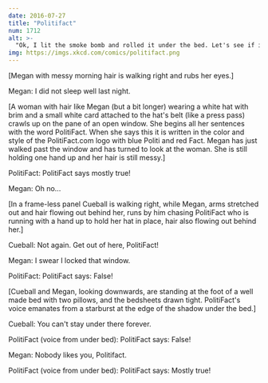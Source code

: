```yaml
---
date: 2016-07-27
title: "Politifact"
num: 1712
alt: >-
  "Ok, I lit the smoke bomb and rolled it under the bed. Let's see if it--" ::FWOOOSH:: "Politifact says: PANTS ON FIRE!"
img: https://imgs.xkcd.com/comics/politifact.png
---
```

[Megan with messy morning hair is walking right and rubs her eyes.]

Megan: I did not sleep well last night.

[A woman with hair like Megan (but a bit longer) wearing a white hat with brim and a small white card attached to the hat's belt (like a press pass) crawls up on the pane of an open window. She begins all her sentences with the word PolitiFact. When she says this it is written in the color and style of the PolitiFact.com logo with blue Politi and red Fact. Megan has just walked past the window and has turned to look at the woman. She is still holding one hand up and her hair is still messy.]

PolitiFact: PolitiFact says mostly true!

Megan: Oh no...

[In a frame-less panel Cueball is walking right, while Megan, arms stretched out and hair flowing out behind her, runs by him chasing PolitiFact who is running with a hand up to hold her hat in place, hair also flowing out behind her.]

Cueball: Not again. Get out of here, PolitiFact!

Megan: I swear I locked that window.

PolitiFact: PolitiFact says: False!

[Cueball and Megan, looking downwards, are standing at the foot of a well made bed with two pillows, and the bedsheets drawn tight. PolitiFact's voice emanates from a starburst at the edge of the shadow under the bed.]

Cueball: You can't stay under there forever.

PolitiFact (voice from under bed): PolitiFact says: False!

Megan: Nobody likes you, Politifact.

PolitiFact (voice from under bed): PolitiFact says: Mostly true!